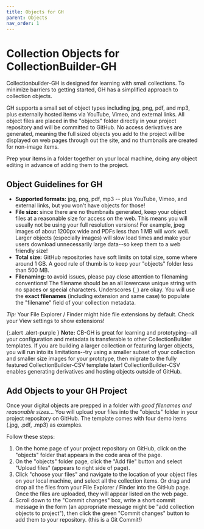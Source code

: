 ```yaml
---
title: Objects for GH
parent: Objects
nav_order: 1
---
```


# Collection Objects for CollectionBuilder-GH

Collectionbuilder-GH is designed for learning with small collections.
To minimize barriers to getting started, GH has a simplified approach to collection objects. 

GH supports a small set of object types including jpg, png, pdf, and mp3, plus externally hosted items via YouTube, Vimeo, and external links.
All object files are placed in the "objects" folder directly in your project repository and will be committed to GitHub.
No access derivatives are generated, meaning the full sized objects you add to the project will be displayed on web pages through out the site, and no thumbnails are created for non-image items.

Prep your items in a folder together on your local machine, doing any object editing in advance of adding them to the project.

## Object Guidelines for GH

- **Supported formats:** jpg, png, pdf, mp3 -- plus YouTube, Vimeo, and external links, but you won't have objects for those!
- **File size:** since there are no thumbnails generated, keep your object files at a reasonable size for access on the web. This means you will usually not be using your full resolution versions! For example, jpeg images of about 1200px wide and PDFs less than 1 MB will work well. Larger objects (especially images) will slow load times and make your users download unnecessarily large data--so keep them to a web friendly size!
- **Total size:** GitHub repositories have soft limits on total size, some where around 1 GB. A good rule of thumb is to keep your "objects" folder less than 500 MB. 
- **Filenaming:** to avoid issues, please pay close attention to filenaming conventions! The filename should be an all lowercase unique string with no spaces or special characters. Underscores (`_`) are okay. You will use the **exact filenames** (including extension and same case) to populate the "filename" field of your collection metadata.

*Tip:* Your File Explorer / Finder might hide file extensions by default. 
Check your View settings to show extensions!

{:.alert .alert-purple }
**Note:** 
CB-GH is great for learning and prototyping--all your configuration and metadata is transferable to other CollectionBuilder templates.
If you are building a larger collection or featuring larger objects, you will run into its limitations--try using a smaller subset of your collection and smaller size images for your prototype, then migrate to the fully featured CollectionBuilder-CSV template later!
CollectionBuilder-CSV enables generating derivatives and hosting objects outside of GitHub.

## Add Objects to your GH Project

Once your digital objects are prepped in a folder with *good filenames and reasonable sizes*...
You will upload your files into the "objects" folder in your project repository on GitHub.
The template comes with four demo items (.jpg, .pdf, .mp3) as examples.

Follow these steps:

1. On the home page of your project repository on GitHub, click on the "objects" folder that appears in the code area of the page.
2. On the "objects" folder page, click the "Add file" button and select "Upload files" (appears to right side of page).
3. Click "choose your files" and navigate to the location of your object files on your local machine, and select all the collection items. Or drag and drop all the files from your File Explorer / Finder into the GitHub page. Once the files are uploaded, they will appear listed on the web page.
4.  Scroll down to the "Commit changes" box, write a short commit message in the form (an appropriate message might be "add collection objects to project"), then click the green "Commit changes" button to add them to your repository. (this is a Git Commit!)
